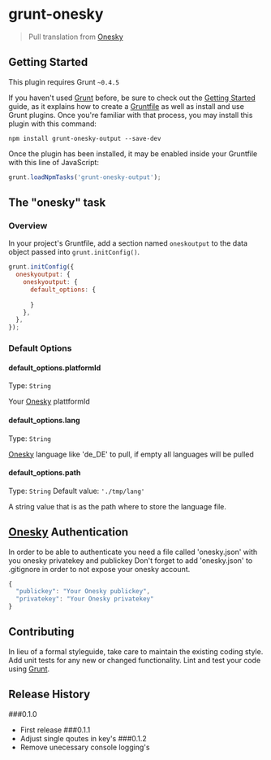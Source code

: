 # grunt-onesky

> Pull translation from [Onesky](http://developer.oneskyapp.com/api)

## Getting Started
This plugin requires Grunt `~0.4.5`

If you haven't used [Grunt](http://gruntjs.com/) before, be sure to check out the [Getting Started](http://gruntjs.com/getting-started) guide, as it explains how to create a [Gruntfile](http://gruntjs.com/sample-gruntfile) as well as install and use Grunt plugins. Once you're familiar with that process, you may install this plugin with this command:

```shell
npm install grunt-onesky-output --save-dev
```

Once the plugin has been installed, it may be enabled inside your Gruntfile with this line of JavaScript:

```js
grunt.loadNpmTasks('grunt-onesky-output');
```

## The "onesky" task

### Overview
In your project's Gruntfile, add a section named `oneskoutput` to the data object passed into `grunt.initConfig()`.

```js
grunt.initConfig({
  oneskyoutput: {
    oneskyoutput: {
      default_options: {
        
      }
    },
  },
});
```

### Default Options

#### default_options.platformId
Type: `String`

Your [Onesky](http://developer.oneskyapp.com/api) plattformId

#### default_options.lang
Type: `String`

[Onesky](http://developer.oneskyapp.com/api) language like 'de_DE' to pull, if empty all languages will be pulled

#### default_options.path
Type: `String`
Default value: `'./tmp/lang'`

A string value that is as the path where to store the language file.

## [Onesky](http://developer.oneskyapp.com/api) Authentication
In order to be able to authenticate you need a file called 'onesky.json' with you onesky privatekey and publickey
Don't forget to add 'onesky.json' to .gitignore in order to not expose your onesky account.

```js
{
  "publickey": "Your Onesky publickey",
  "privatekey": "Your Onesky privatekey"
}
```

## Contributing
In lieu of a formal styleguide, take care to maintain the existing coding style. Add unit tests for any new or changed functionality. Lint and test your code using [Grunt](http://gruntjs.com/).

## Release History
###0.1.0
- First release
###0.1.1
- Adjust single qoutes in key's
###0.1.2
- Remove unecessary console logging's
